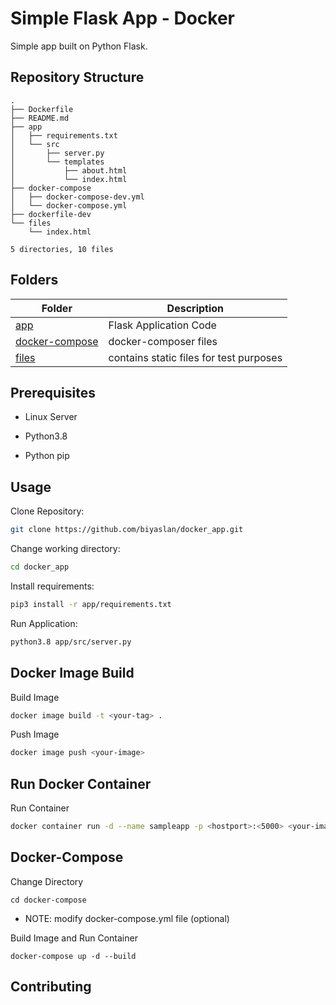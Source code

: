 # Simple Flask App - Docker 

Simple app built on Python Flask.

## Repository Structure 
```
.
├── Dockerfile
├── README.md
├── app
│   ├── requirements.txt
│   └── src
│       ├── server.py
│       └── templates
│           ├── about.html
│           └── index.html
├── docker-compose
│   ├── docker-compose-dev.yml
│   └── docker-compose.yml
├── dockerfile-dev
└── files
    └── index.html

5 directories, 10 files
```

## Folders
| Folder  | Description |
| ------------- | ------------- |
| [app](app) | Flask Application Code|
| [docker-compose](docker-compose)  | docker-composer files  |
| [files](files)  | contains static files for test purposes  |

## Prerequisites 

* Linux Server

* Python3.8

* Python pip


## Usage

Clone Repository: 

```bash
git clone https://github.com/biyaslan/docker_app.git
```

Change working directory:
```bash
cd docker_app
```

Install requirements:
```bash
pip3 install -r app/requirements.txt
```

Run Application:

```bash
python3.8 app/src/server.py 
```

## Docker Image Build 

Build Image 
```bash
docker image build -t <your-tag> .
```

Push Image
```bash
docker image push <your-image>
```

## Run Docker Container 

Run Container 
```bash
docker container run -d --name sampleapp -p <hostport>:<5000> <your-image>
```

## Docker-Compose

Change Directory
```
cd docker-compose
```

* NOTE: modify docker-compose.yml file (optional)

Build Image and Run Container 
```
docker-compose up -d --build
```

## Contributing
